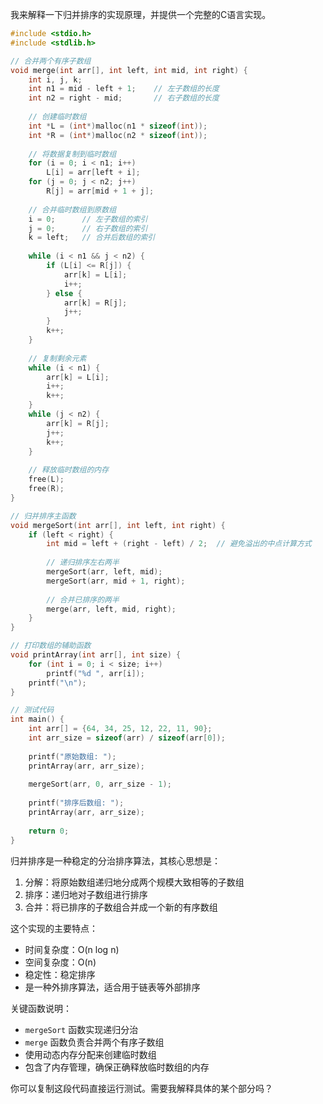 我来解释一下归并排序的实现原理，并提供一个完整的C语言实现。



```c
#include <stdio.h>
#include <stdlib.h>

// 合并两个有序子数组
void merge(int arr[], int left, int mid, int right) {
    int i, j, k;
    int n1 = mid - left + 1;    // 左子数组的长度
    int n2 = right - mid;       // 右子数组的长度
    
    // 创建临时数组
    int *L = (int*)malloc(n1 * sizeof(int));
    int *R = (int*)malloc(n2 * sizeof(int));
    
    // 将数据复制到临时数组
    for (i = 0; i < n1; i++)
        L[i] = arr[left + i];
    for (j = 0; j < n2; j++)
        R[j] = arr[mid + 1 + j];
    
    // 合并临时数组到原数组
    i = 0;      // 左子数组的索引
    j = 0;      // 右子数组的索引
    k = left;   // 合并后数组的索引
    
    while (i < n1 && j < n2) {
        if (L[i] <= R[j]) {
            arr[k] = L[i];
            i++;
        } else {
            arr[k] = R[j];
            j++;
        }
        k++;
    }
    
    // 复制剩余元素
    while (i < n1) {
        arr[k] = L[i];
        i++;
        k++;
    }
    while (j < n2) {
        arr[k] = R[j];
        j++;
        k++;
    }
    
    // 释放临时数组的内存
    free(L);
    free(R);
}

// 归并排序主函数
void mergeSort(int arr[], int left, int right) {
    if (left < right) {
        int mid = left + (right - left) / 2;  // 避免溢出的中点计算方式
        
        // 递归排序左右两半
        mergeSort(arr, left, mid);
        mergeSort(arr, mid + 1, right);
        
        // 合并已排序的两半
        merge(arr, left, mid, right);
    }
}

// 打印数组的辅助函数
void printArray(int arr[], int size) {
    for (int i = 0; i < size; i++)
        printf("%d ", arr[i]);
    printf("\n");
}

// 测试代码
int main() {
    int arr[] = {64, 34, 25, 12, 22, 11, 90};
    int arr_size = sizeof(arr) / sizeof(arr[0]);
    
    printf("原始数组: ");
    printArray(arr, arr_size);
    
    mergeSort(arr, 0, arr_size - 1);
    
    printf("排序后数组: ");
    printArray(arr, arr_size);
    
    return 0;
}

```

归并排序是一种稳定的分治排序算法，其核心思想是：

1. 分解：将原始数组递归地分成两个规模大致相等的子数组
2. 排序：递归地对子数组进行排序
3. 合并：将已排序的子数组合并成一个新的有序数组

这个实现的主要特点：

- 时间复杂度：O(n log n)
- 空间复杂度：O(n)
- 稳定性：稳定排序
- 是一种外排序算法，适合用于链表等外部排序

关键函数说明：
- `mergeSort` 函数实现递归分治
- `merge` 函数负责合并两个有序子数组
- 使用动态内存分配来创建临时数组
- 包含了内存管理，确保正确释放临时数组的内存

你可以复制这段代码直接运行测试。需要我解释具体的某个部分吗？
<!--stackedit_data:
eyJoaXN0b3J5IjpbLTk3MDczNTE3OF19
-->